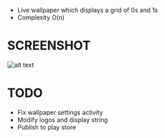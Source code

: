 + Live wallpaper which displays a grid of 0s and 1s 
+ Complexity O(n)

# SCREENSHOT 

![alt text](https://raw.github.com/sauravtom/Binary_Android-Live-Wallpaper/master/1.png "Logo Title Text 1")



# TODO
+ Fix wallpaper settings activity
+ Modify logos and display string
+ Publish to play store
